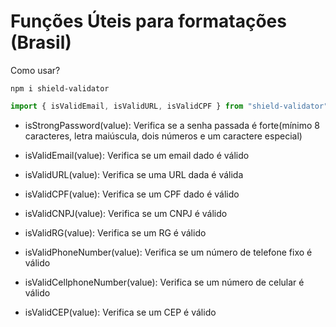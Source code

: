 # Funções Úteis para formatações (Brasil)

Como usar?

```shell
npm i shield-validator
```

```js
import { isValidEmail, isValidURL, isValidCPF } from "shield-validator";
```

- isStrongPassword(value):
  Verifica se a senha passada é forte(mínimo 8 caracteres, letra maiúscula, dois números e um caractere especial)

- isValidEmail(value):
  Verifica se um email dado é válido

- isValidURL(value):
  Verifica se uma URL dada é válida

- isValidCPF(value):
  Verifica se um CPF dado é válido

- isValidCNPJ(value):
  Verifica se um CNPJ é válido

- isValidRG(value):
  Verifica se um RG é válido

- isValidPhoneNumber(value):
  Verifica se um número de telefone fixo é válido

- isValidCellphoneNumber(value):
  Verifica se um número de celular é válido

- isValidCEP(value):
  Verifica se um CEP é válido
